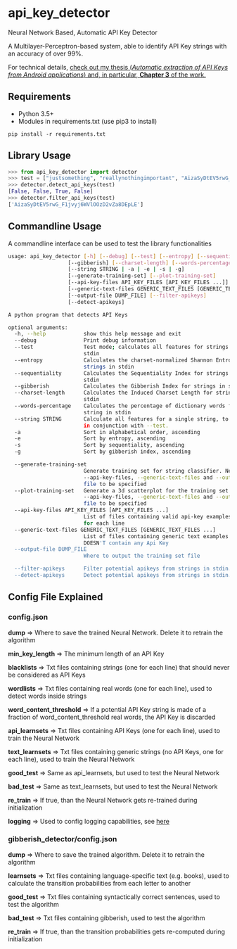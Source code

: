 # api_key_detector
Neural Network Based, Automatic API Key Detector

A Multilayer-Perceptron-based system, able to identify API Key strings with an accuracy of over 99%.

For technical details, [check out my thesis (_Automatic extraction of API Keys from Android applications_) and, in particular, **Chapter 3** of the work.](https://goo.gl/uryZeA)

## Requirements

- Python 3.5+
- Modules in requirements.txt (use pip3 to install)
```
pip install -r requirements.txt
```

## Library Usage

```python
>>> from api_key_detector import detector
>>> test = ["justsomething", "reallynothingimportant", "AizaSyDtEV5rwG_F1jvyj6WVlOOzD2vZa8DEpLE","eqwioqweioqiwoe"]
>>> detector.detect_api_keys(test)
[False, False, True, False]
>>> detector.filter_api_keys(test)
['AizaSyDtEV5rwG_F1jvyj6WVlOOzD2vZa8DEpLE']
```

## Commandline Usage

A commandline interface can be used to test the library functionalities

```bash
usage: api_key_detector [-h] [--debug] [--test] [--entropy] [--sequentiality]
                   [--gibberish] [--charset-length] [--words-percentage]
                   [--string STRING | -a | -e | -s | -g]
                   [--generate-training-set] [--plot-training-set]
                   [--api-key-files API_KEY_FILES [API_KEY_FILES ...]]
                   [--generic-text-files GENERIC_TEXT_FILES [GENERIC_TEXT_FILES ...]]
                   [--output-file DUMP_FILE] [--filter-apikeys]
                   [--detect-apikeys]

A python program that detects API Keys

optional arguments:
  -h, --help            show this help message and exit
  --debug               Print debug information
  --test                Test mode; calculates all features for strings in
                        stdin
  --entropy             Calculates the charset-normalized Shannon Entropy for
                        strings in stdin
  --sequentiality       Calculates the Sequentiality Index for strings in
                        stdin
  --gibberish           Calculates the Gibberish Index for strings in stdin
  --charset-length      Calculates the Induced Charset Length for strings in
                        stdin
  --words-percentage    Calculates the percentage of dictionary words for each
                        string in stdin
  --string STRING       Calculate all features for a single string, to be used
                        in conjunction with --test.
  -a                    Sort in alphabetical order, ascending
  -e                    Sort by entropy, ascending
  -s                    Sort by sequentiality, ascending
  -g                    Sort by gibberish index, ascending

  --generate-training-set
                        Generate training set for string classifier. Needs
                        --api-key-files, --generic-text-files and --output-
                        file to be specified
  --plot-training-set   Generate a 3d scatterplot for the training set. Needs
                        --api-key-files, --generic-text-files and --output-
                        file to be specified
  --api-key-files API_KEY_FILES [API_KEY_FILES ...]
                        List of files containing valid api-key examples, one
                        for each line
  --generic-text-files GENERIC_TEXT_FILES [GENERIC_TEXT_FILES ...]
                        List of files containing generic text examples that
                        DOESN'T contain any Api Key
  --output-file DUMP_FILE
                        Where to output the training set file

  --filter-apikeys      Filter potential apikeys from strings in stdin.
  --detect-apikeys      Detect potential apikeys from strings in stdin.
```

## Config File Explained
### config.json
**dump** => Where to save the trained Neural Network. Delete it to retrain the algorithm

**min_key_length** => The minimum length of an API Key

**blacklists** => Txt files containing strings (one for each line) that should never be considered as API Keys

**wordlists** => Txt files containing real words (one for each line), used to detect words inside strings

**word_content_threshold** => If a potential API Key string is made of a fraction of word_content_threshold real words, the API Key is discarded

**api_learnsets** => Txt files containing API Keys (one for each line), used to train the Neural Network

**text_learnsets** => Txt files containing generic strings (no API Keys, one for each line), used to train the Neural Network

**good_test** => Same as api_learnsets, but used to test the Neural Network

**bad_test** => Same as text_learnsets, but used to test the Neural Network

**re_train** => If true, than the Neural Network gets re-trained during initialization

**logging** => Used to config logging capabilities, see [here](https://docs.python.org/3/howto/logging.html)

### gibberish_detector/config.json
**dump** => Where to save the trained algorithm. Delete it to retrain the algorithm

**learnsets** => Txt files containing language-specific text (e.g. books), used to calculate the transition probabilities from each letter to another

**good_test** => Txt files containing syntactically correct sentences, used to test the algorithm

**bad_test** => Txt files containing gibberish, used to test the algorithm

**re_train** => If true, than the transition probabilities gets re-computed during initialization